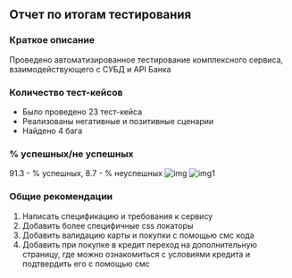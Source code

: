 ## Отчет по итогам тестирования
### Краткое описание
Проведено автоматизированное тестирование комплексного сервиса, взаимодействующего с СУБД и API Банка
### Количество тест-кейсов
- Было проведено 23 тест-кейса
- Реализованы негативные и позитивные сценарии
- Найдено 4 бага
### % успешных/не успешных
91.3 - % успешных, 8.7 - % неуспешных 
![img](https://i.imgur.com/6kkqVKA.png)
![img1](https://i.imgur.com/Oc4TaxW.png)
### Общие рекомендации
1. Написать спецификацию и требования к сервису
2. Добавить более специфичные css локаторы
3. Добавить валидацию карты и покупки с помощью смс кода
4. Добавить при покупке в кредит переход на дополнительную страницу, где можно ознакомиться с условиями кредита и подтвердить его с помощью смс

